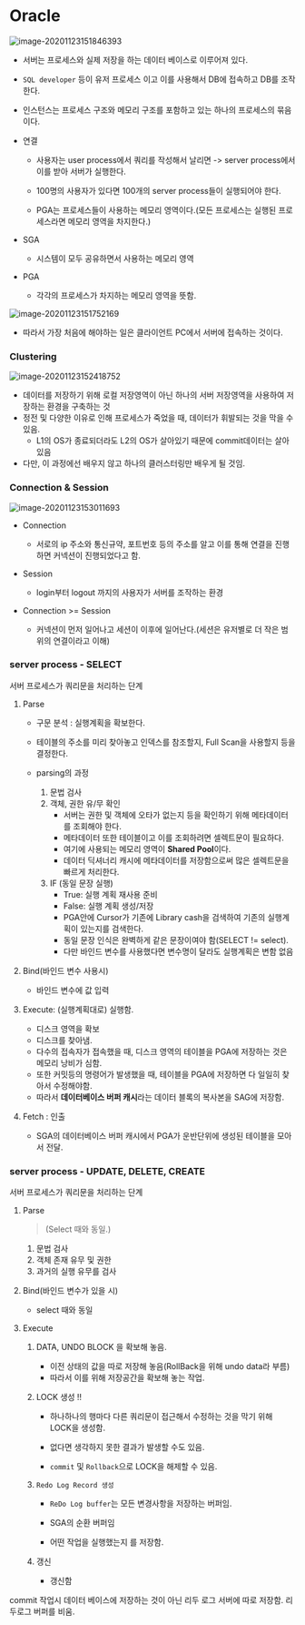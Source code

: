 # Oracle

![image-20201123151846393](20200123_oracle.assets/image-20201123151846393.png)

- 서버는 프로세스와 실제 저장을 하는 데이터 베이스로 이루어져 있다.

- `SQL developer` 등이 유저 프로세스 이고 이를 사용해서 DB에 접속하고 DB를 조작한다.

- 인스턴스는 프로세스 구조와 메모리 구조를 포함하고 있는 하나의 프로세스의 묶음이다.

- 연결

  - 사용자는 user process에서 쿼리를 작성해서 날리면 -> server process에서 이를 받아 서버가 실행한다.
  - 100명의 사용자가 있다면 100개의 server process들이 실행되어야 한다.

  - PGA는 프로세스들이 사용하는 메모리 영역이다.(모든 프로세스는 실행된 프로세스라면 메모리 영역을 차지한다.)

- SGA

  - 시스템이 모두 공유하면서 사용하는 메모리 영역

- PGA

  - 각각의 프로세스가 차지하는 메모리 영역을 뜻함.

![image-20201123151752169](20200123_oracle.assets/image-20201123151752169.png)

- 따라서 가장 처음에 해야하는 일은 클라이언트 PC에서 서버에 접속하는 것이다.



### Clustering

![image-20201123152418752](20200123_oracle.assets/image-20201123152418752.png)

- 데이터를 저장하기 위해 로컬 저장영역이 아닌 하나의 서버 저장영역을 사용하여 저장하는 환경을 구축하는 것
- 정전 및 다양한 이유로 인해 프로세스가 죽었을 때, 데이터가 휘발되는 것을 막을 수 있음.
  - L1의 OS가 종료되더라도 L2의 OS가 살아있기 때문에 commit데이터는 살아있음
- 다만, 이 과정에선 배우지 않고 하나의 클러스터링만 배우게 될 것임.



### Connection & Session

![image-20201123153011693](20200123_oracle.assets/image-20201123153011693.png)

- Connection
  - 서로의 ip 주소와 통신규약, 포트번호 등의 주소를 알고 이를 통해 연결을 진행하면 커넥션이 진행되었다고 함.
- Session
  - login부터 logout 까지의 사용자가 서버를 조작하는 환경

- Connection >=  Session
  - 커넥션이 먼저 일어나고 세션이 이후에 일어난다.(세션은 유저별로 더 작은 범위의 연결이라고 이해)



### server process - SELECT

서버 프로세스가 쿼리문을 처리하는 단계

1. Parse

   - 구문 분석 : 실행계획을 확보한다.
   - 테이블의 주소를 미리 찾아놓고 인덱스를 참조할지, Full Scan을 사용할지 등을 결정한다.

   - parsing의 과정
     1. 문법 검사
     2. 객체, 권한 유/무 확인
        - 서버는 권한 및 객체에 오타가 없는지 등을 확인하기 위해 메타데이터를 조회해야 한다.
        - 메타데이터 또한 테이블이고 이를 조회하려면 셀렉트문이 필요하다.
        - 여기에 사용되는 메모리 영역이 **Shared Pool**이다.
        - 데이터 딕셔너리 캐시에 메타데이터를 저장함으로써 많은 셀렉트문을 빠르게 처리한다.
     3. IF (동일 문장 실행)
        - True: 실행 계획 재사용 준비
        - False: 실행 계획 생성/저장
        - PGA안에 Cursor가 기존에 Library cash을 검색하여 기존의 실행계획이 있는지를 검색한다.
        - 동일 문장 인식은 완벽하게 같은 문장이여야 함(SELECT != select).
        - 다만 바인드 변수를 사용했다면 변수명이 달라도 실행계획은 변함 없음

2. Bind(바인드 변수 사용시)

   - 바인드 변수에 값 입력

3. Execute: (실행계획대로) 실행함.

   - 디스크 영역을 확보
   - 디스크를 찾아냄.
   - 다수의 접속자가 접속했을 때, 디스크 영역의 테이블을 PGA에 저장하는 것은 메모리 낭비가 심함.
   - 또한 커밋등의 명령어가 발생했을 때, 테이블을 PGA에 저장하면 다 일일히 찾아서 수정해야함.
   - 따라서 **데이터베이스 버퍼 캐시**라는 데이터 블록의 복사본을 SAG에 저장함.

4. Fetch : 인출

   - SGA의 데이터베이스 버퍼 캐시에서 PGA가 운반단위에 생성된 테이블을 모아서 전달.



### server process - UPDATE, DELETE, CREATE

서버 프로세스가 쿼리문을 처리하는 단계

1. Parse

   > (Select 때와 동일.)

   1. 문법 검사
   2. 객체 존재 유무 및 권한
   3. 과거의 실행 유무를 검사

2. Bind(바인드 변수가 있을 시)

   - select 때와 동일

3. Execute

   1. DATA, UNDO BLOCK 을 확보해 놓음.

      - 이전 상태의 값을 따로 저장해 놓음(RollBack을 위해 undo data라 부름)
      - 따라서 이를 위해 저장공간을 확보해 놓는 작업.

   2. LOCK 생성 !!

      - 하나하나의 행마다 다른 쿼리문이 접근해서 수정하는 것을 막기 위해 LOCK을 생성함.
      - 없다면 생각하지 못한 결과가 발생할 수도 있음.

      -  `commit` 및 `Rollback`으로 LOCK을 해제할 수 있음.

   3. `Redo Log Record 생성`

      - `ReDo Log buffer`는 모든 변경사항을 저장하는 버퍼임.

      - SGA의 순환 버퍼임
      - 어떤 작업을 실행했는지 를 저장함.

   4. 갱신

      - 갱신함



commit 작업시 데이터 베이스에 저장하는 것이 아닌 리두 로그 서버에 따로 저장함. 리두로그 버퍼를 비움.